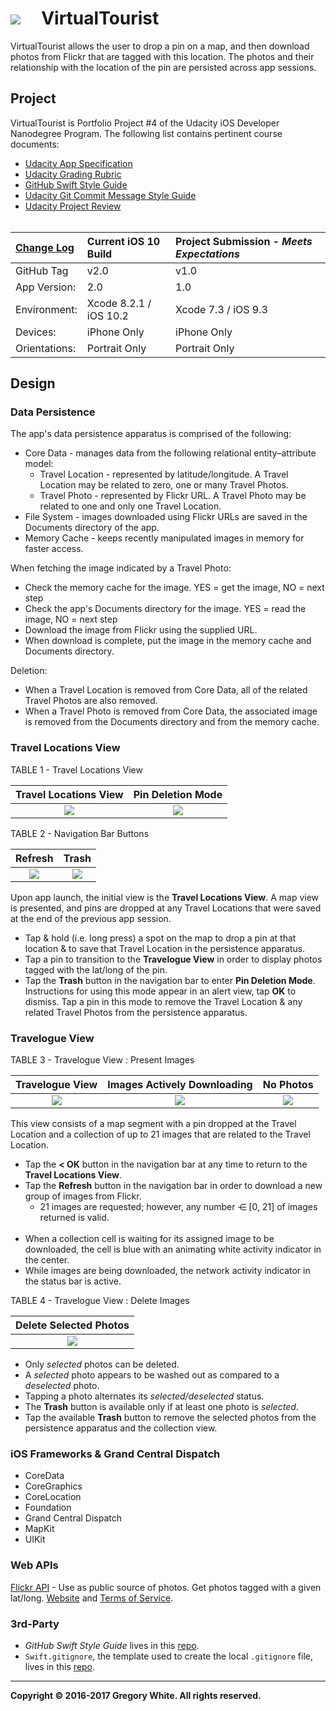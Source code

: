 # ![][AppIcon]&nbsp;&nbsp;&nbsp;&nbsp;&nbsp;VirtualTourist

VirtualTourist allows the user to drop a pin on a map, and then download photos from Flickr that are tagged with this location.  The photos and their relationship with the location of the pin are persisted across app sessions.

## Project

VirtualTourist is Portfolio Project #4 of the Udacity iOS Developer Nanodegree Program.  The following list contains pertinent course documents:

* [Udacity App Specification][AppSpec]
* [Udacity Grading Rubric][GradingRubric]
* [GitHub Swift Style Guide][SwiftStyleGuide]
* [Udacity Git Commit Message Style Guide][CommitMsgStyleGuide]
* [Udacity Project Review][ProjectReview]<br/><br/>

| [Change Log][ChangeLog] | Current iOS 10 Build   | Project Submission - ***Meets Expectations*** | 
| :----------             | :-----------------     | :-------------                                | 
| GitHub Tag              | v2.0                   | v1.0                                          | 
| App Version:            | 2.0                    | 1.0                                           | 
| Environment:            | Xcode 8.2.1 / iOS 10.2 | Xcode 7.3 / iOS 9.3                           | 
| Devices:                | iPhone Only            | iPhone Only                                   | 
| Orientations:           | Portrait Only          | Portrait Only                                 | 

## Design

### Data Persistence

The app's data persistence apparatus is comprised of the following:

* Core Data - manages data from the following relational entity–attribute model:
  - Travel Location - represented by latitude/longitude.  A Travel Location may be related to zero, one or many Travel Photos.
  - Travel Photo - represented by Flickr URL.  A Travel Photo may be related to one and only one Travel Location.
* File System - images downloaded using Flickr URLs are saved in the Documents directory of the app.
* Memory Cache - keeps recently manipulated images in memory for faster access.

When fetching the image indicated by a Travel Photo:

* Check the memory cache for the image.  YES = get the image, NO = next step
* Check the app's Documents directory for the image.  YES = read the image, NO = next step
* Download the image from Flickr using the supplied URL.
* When download is complete, put the image in the memory cache and Documents directory.

Deletion:

* When a Travel Location is removed from Core Data, all of the related Travel Photos are also removed.
* When a Travel Photo is removed from Core Data, the associated image is removed from the Documents directory and from the memory cache.

### Travel Locations View

TABLE 1 - Travel Locations View 

| **Travel Locations View** | **Pin Deletion Mode** | 
| :-----------------------: | :-------------------: |
| ![][TravLocsView]         | ![][Pin2Delete]       | 

TABLE 2 - Navigation Bar Buttons 

| Refresh            | Trash            |
| :---:              | :---:            |
| ![][RefreshButton] | ![][TrashButton] | 

Upon app launch, the initial view is the **Travel Locations View**.  A map view is presented, and pins are dropped at any Travel Locations that were saved at the end of the previous app session.  

* Tap & hold (i.e. long press) a spot on the map to drop a pin at that location & to save that Travel Location in the persistence apparatus.
* Tap a pin to transition to the **Travelogue View** in order to display photos tagged with the lat/long of the pin.
* Tap the **Trash** button in the navigation bar to enter **Pin Deletion Mode**.  Instructions for using this mode appear in an alert view, tap **OK** to dismiss.  Tap a pin in this mode to remove the Travel Location & any related Travel Photos from the persistence apparatus.

### Travelogue View

TABLE 3 - Travelogue View : Present Images

| **Travelogue View** | **Images Actively Downloading**  | **No Photos**  |
| :-----------------: | :------------------------------: | :-----------:  |
| ![][TravView]       | ![][ActInds]                     | ![][EmptyTrav] |

This view consists of a map segment with a pin dropped at the Travel Location and a collection of up to 21 images that are related to the Travel Location.

* Tap the **< OK** button in the navigation bar at any time to return to the **Travel Locations View**.
* Tap the **Refresh** button in the navigation bar in order to download a new group of images from Flickr.
  - 21 images are requested;  however, any number ⋲ [0, 21] of images returned is valid.<br/><br/>
* When a collection cell is waiting for its assigned image to be downloaded, the cell is blue with an animating white activity indicator in the center.
* While images are being downloaded, the network activity indicator in the status bar is active.

TABLE 4 - Travelogue View : Delete Images

| **Delete Selected Photos** | 
| :------------------------: | 
| ![][SelPhotos]             | 

* Only *selected* photos can be deleted.
* A *selected* photo appears to be washed out as compared to a *deselected* photo.
* Tapping a photo alternates its *selected/deselected* status.
* The **Trash** button is available only if at least one photo is *selected*.
* Tap the available **Trash** button to remove the selected photos from the persistence apparatus and the collection view.

### iOS Frameworks & Grand Central Dispatch

* CoreData
* CoreGraphics
* CoreLocation
* Foundation
* Grand Central Dispatch
* MapKit
* UIKit

### Web APIs

[Flickr API][FlickrAPI] - Use as public source of photos.  Get photos tagged with a given lat/long.  [Website][FlickrWebsite] and [Terms of Service][FlickrTermsOfService].

### 3rd-Party

* *GitHub Swift Style Guide* lives in this [repo][StyleGuideRepo].
* `Swift.gitignore`, the template used to create the local `.gitignore` file, lives in this [repo][GitIgnoreRepo].

---
**Copyright © 2016-2017 Gregory White. All rights reserved.**





[ChangeLog]:             ./Paperwork/READMEFiles/ChangeLog.md

[CoreData]:              ./Paperwork/READMEFiles/CoreData.md
[Foundation]:            ./Paperwork/READMEFiles/Foundation.md
[GCD]:                   ./Paperwork/READMEFiles/GCD.md
[MapKit]:                ./Paperwork/READMEFiles/MapKit.md
[UIKit]:                 ./Paperwork/READMEFiles/UIKit.md

[ActInds]:               ./Paperwork/images/ActivityIndicators_300x534.png
[AppIcon]:               ./Paperwork/images/VirtualTourist_80.png
[EmptyTrav]:             ./Paperwork/images/EmptyTravelogue_300x534.png
[Pin2Delete]:            ./Paperwork/images/TapPinToDelete_300x534.png
[RefreshButton]:         ./Paperwork/images/RefreshButtonIcon_50.png
[SelPhotos]:             ./Paperwork/images/SelectedPhotos_300x534.png
[TrashButton]:           ./Paperwork/images/TrashButtonIcon_50.png
[TravLocsView]:          ./Paperwork/images/TravelLocationsView_300x534.png
[TravView]:              ./Paperwork/images/TravelogueView_300x534.png

[AppSpec]:               ./Paperwork/Udacity/UdacityAppSpecification.pdf
[CommitMsgStyleGuide]:   ./Paperwork/Udacity/UdacityGitCommitMessageStyleGuide.pdf
[GradingRubric]:         ./Paperwork/Udacity/UdacityGradingRubric.pdf
[ProjectReview]:         ./Paperwork/Udacity/UdacityProjectReview.pdf
[SwiftStyleGuide]:       ./Paperwork/Udacity/GitHubSwiftStyleGuide.pdf  

[FlickrAPI]:             https://www.flickr.com/services/api/
[FlickrTermsOfService]:  https://policies.yahoo.com/us/en/yahoo/terms/utos/index.htm
[FlickrWebsite]:         https://www.flickr.com/
[GitIgnoreRepo]:         https://github.com/github/gitignore
[StyleGuideRepo]:        https://github.com/github/swift-style-guide


